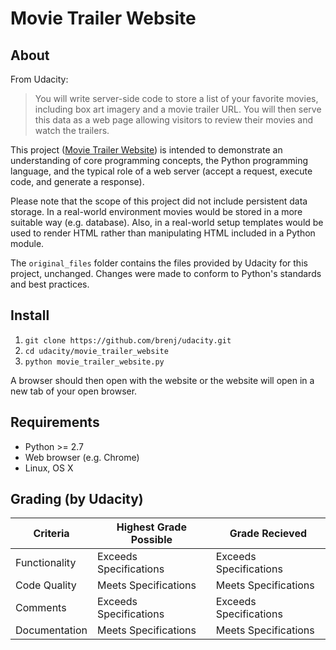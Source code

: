 Movie Trailer Website
=====================

About
-----
From Udacity:
> You will write server-side code to store a list of your favorite movies,
> including box art imagery and a movie trailer URL. You will then serve this
> data as a web page allowing visitors to review their movies and watch the
> trailers.

This project ([Movie Trailer Website](https://www.udacity.com/course/full-stack-web-developer-nanodegree--nd004))
is intended to demonstrate an understanding of core programming 
concepts, the Python programming language, and the typical role of a
web server (accept a request, execute code, and generate a response).

Please note that the scope of this project did not include persistent data
storage. In a real-world environment movies would be stored in a more suitable
way (e.g. database). Also, in a real-world setup templates would be used to
render HTML rather than manipulating HTML included in a Python module.

The `original_files` folder contains the files provided by Udacity for this
project, unchanged. Changes were made to conform to Python's standards and best
practices.

Install
-------

1. `git clone https://github.com/brenj/udacity.git`
2. `cd udacity/movie_trailer_website`
3. `python movie_trailer_website.py`

A browser should then open with the website or the website will open in a
new tab of your open browser.

Requirements
------------

* Python >= 2.7
* Web browser (e.g. Chrome)
* Linux, OS X

Grading (by Udacity)
--------------------

Criteria       |Highest Grade Possible  |Grade Recieved
---------------|------------------------|--------------
Functionality  |Exceeds Specifications  |Exceeds Specifications
Code Quality   |Meets Specifications    |Meets Specifications
Comments       |Exceeds Specifications  |Exceeds Specifications
Documentation  |Meets Specifications    |Meets Specifications
